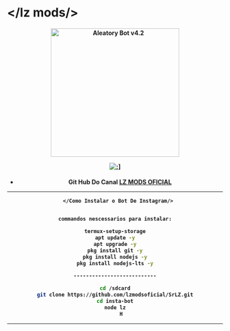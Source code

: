 # </lz mods/>
<div align="center">
</div>
<p align="center">
  <h4 align="center">
<img src="https://telegra.ph/file/bee3283fd8aae6cbc6c24.jpg" alt="Aleatory Bot v4.2 " width="300" />

</div>
<p align="center">
   <a href="https://github.com/lzmodsoficial/aleatorybot4.1"><img title=":]" src="https://img.shields.io/badge/:]-LZ DOMINA BB-red.svg?style=for-the-badge&logo=github" /></a>
  <h4 align="center">

- Git Hub Do Canal [LZ MODS OFICIAL](https://www.youtube.com/lzmodsofc)
    
 ------------------------------------------------------------------------------------
       </Como Instalar o Bot De Instagram/> 
```bash

commandos nescessarios para instalar:

termux-setup-storage
apt update -y
apt upgrade -y
pkg install git -y
pkg install nodejs -y
pkg install nodejs-lts -y

---------------------------
 
cd /sdcard
git clone https://github.com/lzmodsoficial/SrLZ.git
cd insta-bot
node lz
    H
``` 

  ------------------------------------------------------------------------------------
